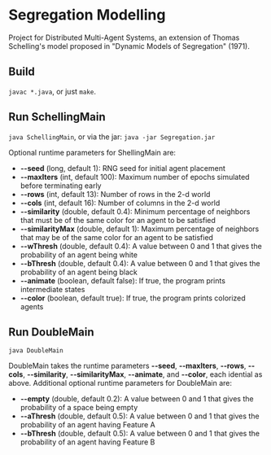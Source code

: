 # Segregation Modelling
Project for Distributed Multi-Agent Systems, an extension of Thomas Schelling's model proposed in "Dynamic Models of Segregation" (1971).

## Build
`javac *.java`, or just `make`.

## Run SchellingMain
`java SchellingMain`, or via the jar: `java -jar Segregation.jar`

Optional runtime parameters for ShellingMain are:

- **--seed** (long, default 1): RNG seed for initial agent placement
- **--maxIters** (int, default 100): Maximum number of epochs simulated before terminating early
- **--rows** (int, default 13): Number of rows in the 2-d world
- **--cols** (int, default 16): Number of columns in the 2-d world
- **--similarity** (double, default 0.4): Minimum percentage of neighbors that must be of the same color for an agent to be satisfied
- **--similarityMax** (double, default 1): Maximum percentage of neighbors that may be of the same color for an agent to be satisfied
- **--wThresh** (double, default 0.4): A value between 0 and 1 that gives the probability of an agent being white
- **--bThresh** (double, default 0.4): A value between 0 and 1 that gives the probability of an agent being black
- **--animate** (boolean, default false): If true, the program prints intermediate states
- **--color** (boolean, default true): If true, the program prints colorized agents

## Run DoubleMain
`java DoubleMain`

DoubleMain takes the runtime parameters **--seed**, **--maxIters**, **--rows**, **--cols**, **--similarity**, **--similarityMax**, **--animate**, and **--color**, each idential as above.
Additional optional runtime parameters for DoubleMain are:

- **--empty** (double, default 0.2): A value between 0 and 1 that gives the probability of a space being empty
- **--aThresh** (double, default 0.5): A value between 0 and 1 that gives the probability of an agent having Feature A
- **--bThresh** (double, default 0.5): A value between 0 and 1 that gives the probability of an agent having Feature B
